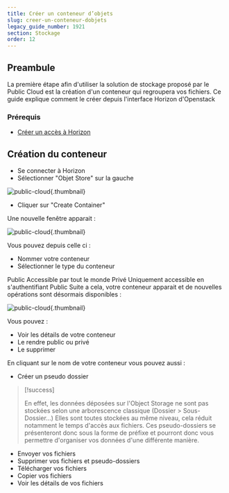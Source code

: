 ```yaml
---
title: Créer un conteneur d’objets
slug: creer-un-conteneur-dobjets
legacy_guide_number: 1921
section: Stockage
order: 12
---
```



## Preambule
La première étape afin d'utiliser la solution de stockage proposé par le Public Cloud est la création d'un conteneur qui regroupera vos fichiers. Ce guide explique comment le créer depuis l'interface Horizon d'Openstack


### Prérequis
- [Créer un accès à Horizon](../creer-un-acces-a-horizon/)


## Création du conteneur
- Se connecter à Horizon
- Sélectionner "Objet Store" sur la gauche


![public-cloud](images/2935.png){.thumbnail}

- Cliquer sur "Create Container"

Une nouvelle fenêtre apparait :


![public-cloud](images/2937.png){.thumbnail}

Vous pouvez depuis celle ci :

- Nommer votre conteneur
- Sélectionner le type du conteneur

Public Accessible par tout le monde Privé Uniquement accessible en s'authentifiant Public Suite a cela, votre conteneur apparait et de nouvelles opérations sont désormais disponibles :


![public-cloud](images/2938.png){.thumbnail}

Vous pouvez :

- Voir les détails de votre conteneur
- Le rendre public ou privé
- Le supprimer

En cliquant sur le nom de votre conteneur vous pouvez aussi :

- Créer un pseudo dossier



> [!success]
>
> En effet, les données déposées sur l'Object Storage ne sont pas stockées selon une arborescence classique (Dossier > Sous-Dossier...)
> Elles sont toutes stockées au même niveau, cela réduit notamment le temps d'accès aux fichiers.
> Ces pseudo-dossiers se présenteront donc sous la forme de préfixe et pourront donc vous permettre d'organiser vos données d'une différente manière.
> 

- Envoyer vos fichiers
- Supprimer vos fichiers et pseudo-dossiers
- Télécharger vos fichiers
- Copier vos fichiers
- Voir les détails de vos fichiers
